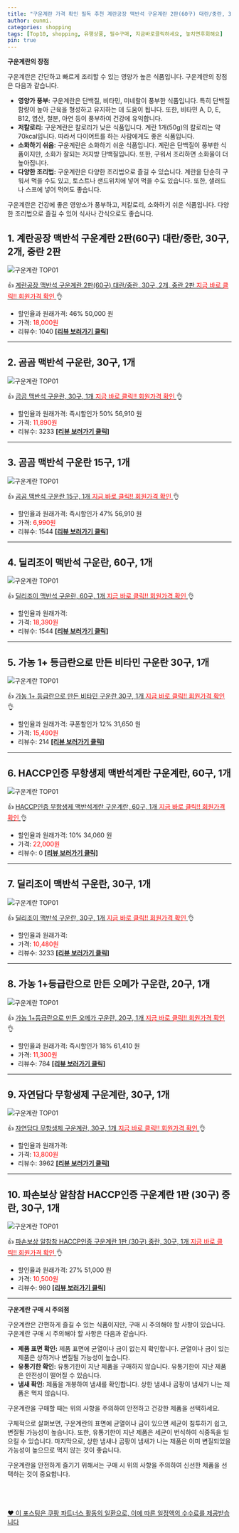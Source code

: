 ```yaml
---
title: "구운계란 가격 확인 필독 추천 계란공장 맥반석 구운계란 2판(60구) 대란/중란, 30구, 2개, 중란 2판 비교 장점 구매가이드"
author: eunmi.
categories: shopping
tags: [Top10, shopping, 유행상품, 필수구매, 지금바로클릭하세요, 놓치면후회해요]
pin: true
---
```

**구운계란의 장점**

구운계란은 간단하고 빠르게 조리할 수 있는 영양가 높은 식품입니다. 구운계란의 장점은 다음과 같습니다.

* **영양가 풍부:** 구운계란은 단백질, 비타민, 미네랄이 풍부한 식품입니다. 특히 단백질 함량이 높아 근육을 형성하고 유지하는 데 도움이 됩니다. 또한, 비타민 A, D, E, B12, 엽산, 철분, 아연 등이 풍부하여 건강에 유익합니다.
* **저칼로리:** 구운계란은 칼로리가 낮은 식품입니다. 계란 1개(50g)의 칼로리는 약 70kcal입니다. 따라서 다이어트를 하는 사람에게도 좋은 식품입니다.
* **소화하기 쉬움:** 구운계란은 소화하기 쉬운 식품입니다. 계란은 단백질이 풍부한 식품이지만, 소화가 잘되는 저지방 단백질입니다. 또한, 구워서 조리하면 소화율이 더 높아집니다.
* **다양한 조리법:** 구운계란은 다양한 조리법으로 즐길 수 있습니다. 계란을 단순히 구워서 먹을 수도 있고, 토스트나 샌드위치에 넣어 먹을 수도 있습니다. 또한, 샐러드나 스프에 넣어 먹어도 좋습니다.

구운계란은 건강에 좋은 영양소가 풍부하고, 저칼로리, 소화하기 쉬운 식품입니다. 다양한 조리법으로 즐길 수 있어 식사나 간식으로도 좋습니다.

   

## 1. 계란공장 맥반석 구운계란 2판(60구) 대란/중란, 30구, 2개, 중란 2판

![구운계란 TOP01](https://thumbnail7.coupangcdn.com/thumbnails/remote/230x230ex/image/vendor_inventory/6dbb/e772f927b4c7e2e61bf3cd5f0d2afb5f9b4ac56f7005f6ba15bb51937380.jpg)


👍 [계란공장 맥반석 구운계란 2판(60구) 대란/중란, 30구, 2개, 중란 2판 <font color=red> 지금 바로 클릭!! 회원가격 확인 </font> ](https://link.coupang.com/re/AFFSDP?lptag=AF3617701&subid=GithubCoopas&pageKey=7465417160&traceid=V0-153&itemId=19468234893&vendorItemId=78969709470) 👌 


- 할인율과 원래가격: 46%  50,000   원
- 가격: <span style='color:red'>18,000원</span>
- 리뷰수: 1040  [**[리뷰 보러가기 클릭]**](https://link.coupang.com/re/AFFSDP?lptag=AF3617701&subid=GithubCoopas&pageKey=7465417160&traceid=V0-153&itemId=19468234893&vendorItemId=78969709470)

---


   

## 2. 곰곰 맥반석 구운란, 30구, 1개

![구운계란 TOP01](https://thumbnail9.coupangcdn.com/thumbnails/remote/230x230ex/image/retail/images/3468942366558178-80e3d11c-c9d5-45d0-843a-19c8b47026ac.jpg)


👍 [곰곰 맥반석 구운란, 30구, 1개 <font color=red> 지금 바로 클릭!! 회원가격 확인 </font> ](https://link.coupang.com/re/AFFSDP?lptag=AF3617701&subid=GithubCoopas&pageKey=1354181605&traceid=V0-153&itemId=2382768229&vendorItemId=70378249265) 👌 


- 할인율과 원래가격: 즉시할인가 50%  56,910   원
- 가격: <span style='color:red'>11,890원</span>
- 리뷰수: 3233  [**[리뷰 보러가기 클릭]**](https://link.coupang.com/re/AFFSDP?lptag=AF3617701&subid=GithubCoopas&pageKey=1354181605&traceid=V0-153&itemId=2382768229&vendorItemId=70378249265)

---


   

## 3. 곰곰 맥반석 구운란 15구, 1개

![구운계란 TOP01](https://thumbnail7.coupangcdn.com/thumbnails/remote/230x230ex/image/retail/images/16059394867506280-1044d9bf-70c5-401f-93ca-0ebfd4638c6e.jpg)


👍 [곰곰 맥반석 구운란 15구, 1개 <font color=red> 지금 바로 클릭!! 회원가격 확인 </font> ](https://link.coupang.com/re/AFFSDP?lptag=AF3617701&subid=GithubCoopas&pageKey=1354181605&traceid=V0-153&itemId=13079252201&vendorItemId=80340874439) 👌 


- 할인율과 원래가격: 즉시할인가 47%  56,910   원
- 가격: <span style='color:red'>6,990원</span>
- 리뷰수: 1544  [**[리뷰 보러가기 클릭]**](https://link.coupang.com/re/AFFSDP?lptag=AF3617701&subid=GithubCoopas&pageKey=1354181605&traceid=V0-153&itemId=13079252201&vendorItemId=80340874439)

---


   

## 4. 딜리조이 맥반석 구운란, 60구, 1개

![구운계란 TOP01](https://thumbnail9.coupangcdn.com/thumbnails/remote/230x230ex/image/retail/images/1839760104320376-1f7c9219-9a2c-410d-a55f-5e34776762bb.jpg)


👍 [딜리조이 맥반석 구운란, 60구, 1개 <font color=red> 지금 바로 클릭!! 회원가격 확인 </font> ](https://link.coupang.com/re/AFFSDP?lptag=AF3617701&subid=GithubCoopas&pageKey=6396290287&traceid=V0-153&itemId=13659358949&vendorItemId=80911810127) 👌 


- 할인율과 원래가격: 
- 가격: <span style='color:red'>18,390원</span>
- 리뷰수: 1544  [**[리뷰 보러가기 클릭]**](https://link.coupang.com/re/AFFSDP?lptag=AF3617701&subid=GithubCoopas&pageKey=6396290287&traceid=V0-153&itemId=13659358949&vendorItemId=80911810127)

---


   

## 5. 가농 1+ 등급란으로 만든 비타민 구운란 30구, 1개

![구운계란 TOP01](https://thumbnail9.coupangcdn.com/thumbnails/remote/230x230ex/image/retail/images/18413133029853163-5da03268-efa8-47ef-89f8-931233ef024a.jpg)


👍 [가농 1+ 등급란으로 만든 비타민 구운란 30구, 1개 <font color=red> 지금 바로 클릭!! 회원가격 확인 </font> ](https://link.coupang.com/re/AFFSDP?lptag=AF3617701&subid=GithubCoopas&pageKey=4947691572&traceid=V0-153&itemId=6530171407&vendorItemId=73824958701) 👌 


- 할인율과 원래가격: 쿠폰할인가 12%  31,650   원
- 가격: <span style='color:red'>15,490원</span>
- 리뷰수: 214  [**[리뷰 보러가기 클릭]**](https://link.coupang.com/re/AFFSDP?lptag=AF3617701&subid=GithubCoopas&pageKey=4947691572&traceid=V0-153&itemId=6530171407&vendorItemId=73824958701)

---


   

## 6. HACCP인증 무항생제 맥반석계란 구운계란, 60구, 1개

![구운계란 TOP01](https://thumbnail8.coupangcdn.com/thumbnails/remote/230x230ex/image/vendor_inventory/3aa2/efac63c0bb6b726532fe333bf4abb06aa944ea7525a92d1017b30a27fc5f.jpg)


👍 [HACCP인증 무항생제 맥반석계란 구운계란, 60구, 1개 <font color=red> 지금 바로 클릭!! 회원가격 확인 </font> ](https://link.coupang.com/re/AFFSDP?lptag=AF3617701&subid=GithubCoopas&pageKey=7402492295&traceid=V0-153&itemId=17544725685&vendorItemId=85457473941) 👌 


- 할인율과 원래가격: 10%  34,060   원
- 가격: <span style='color:red'>22,000원</span>
- 리뷰수: 0  [**[리뷰 보러가기 클릭]**](https://link.coupang.com/re/AFFSDP?lptag=AF3617701&subid=GithubCoopas&pageKey=7402492295&traceid=V0-153&itemId=17544725685&vendorItemId=85457473941)

---


   

## 7. 딜리조이 맥반석 구운란, 30구, 1개

![구운계란 TOP01](https://thumbnail6.coupangcdn.com/thumbnails/remote/230x230ex/image/retail/images/1416175736424553-4b226b81-ff6d-4dd7-9a90-7028735b91fc.jpg)


👍 [딜리조이 맥반석 구운란, 30구, 1개 <font color=red> 지금 바로 클릭!! 회원가격 확인 </font> ](https://link.coupang.com/re/AFFSDP?lptag=AF3617701&subid=GithubCoopas&pageKey=6396290287&traceid=V0-153&itemId=13659358674&vendorItemId=80911810136) 👌 


- 할인율과 원래가격: 
- 가격: <span style='color:red'>10,480원</span>
- 리뷰수: 3233  [**[리뷰 보러가기 클릭]**](https://link.coupang.com/re/AFFSDP?lptag=AF3617701&subid=GithubCoopas&pageKey=6396290287&traceid=V0-153&itemId=13659358674&vendorItemId=80911810136)

---


   

## 8. 가농 1+등급란으로 만든 오메가 구운란, 20구, 1개

![구운계란 TOP01](https://thumbnail10.coupangcdn.com/thumbnails/remote/230x230ex/image/retail/images/6011763808770807-48085feb-1c9b-4cf7-8d4f-5b3f29b80bd3.jpg)


👍 [가농 1+등급란으로 만든 오메가 구운란, 20구, 1개 <font color=red> 지금 바로 클릭!! 회원가격 확인 </font> ](https://link.coupang.com/re/AFFSDP?lptag=AF3617701&subid=GithubCoopas&pageKey=1445352046&traceid=V0-153&itemId=2490591497&vendorItemId=70483793573) 👌 


- 할인율과 원래가격: 즉시할인가 18%  61,410   원
- 가격: <span style='color:red'>11,300원</span>
- 리뷰수: 784  [**[리뷰 보러가기 클릭]**](https://link.coupang.com/re/AFFSDP?lptag=AF3617701&subid=GithubCoopas&pageKey=1445352046&traceid=V0-153&itemId=2490591497&vendorItemId=70483793573)

---


   

## 9. 자연담다 무항생제 구운계란, 30구, 1개

![구운계란 TOP01](https://thumbnail7.coupangcdn.com/thumbnails/remote/230x230ex/image/vendor_inventory/271a/c826a0752305048685bf48baa098248401a35a3975d089b8c458de93552a.jpg)


👍 [자연담다 무항생제 구운계란, 30구, 1개 <font color=red> 지금 바로 클릭!! 회원가격 확인 </font> ](https://link.coupang.com/re/AFFSDP?lptag=AF3617701&subid=GithubCoopas&pageKey=1355285100&traceid=V0-153&itemId=3651931616&vendorItemId=71637324479) 👌 


- 할인율과 원래가격: 
- 가격: <span style='color:red'>13,800원</span>
- 리뷰수: 3962  [**[리뷰 보러가기 클릭]**](https://link.coupang.com/re/AFFSDP?lptag=AF3617701&subid=GithubCoopas&pageKey=1355285100&traceid=V0-153&itemId=3651931616&vendorItemId=71637324479)

---


   

## 10. 파손보상 알참참 HACCP인증 구운계란 1판 (30구) 중란, 30구, 1개

![구운계란 TOP01](https://thumbnail6.coupangcdn.com/thumbnails/remote/230x230ex/image/vendor_inventory/a2f4/23fa6d9d8bbc1fc90fedd0eb36e1182d48860c5b77741fbaa88aabce083e.jpg)


👍 [파손보상 알참참 HACCP인증 구운계란 1판 (30구) 중란, 30구, 1개 <font color=red> 지금 바로 클릭!! 회원가격 확인 </font> ](https://link.coupang.com/re/AFFSDP?lptag=AF3617701&subid=GithubCoopas&pageKey=6687007049&traceid=V0-153&itemId=15440807551&vendorItemId=75285893313) 👌 


- 할인율과 원래가격: 27%  51,000   원
- 가격: <span style='color:red'>10,500원</span>
- 리뷰수: 980  [**[리뷰 보러가기 클릭]**](https://link.coupang.com/re/AFFSDP?lptag=AF3617701&subid=GithubCoopas&pageKey=6687007049&traceid=V0-153&itemId=15440807551&vendorItemId=75285893313)

---
**구운계란 구매 시 주의점**

구운계란은 간편하게 즐길 수 있는 식품이지만, 구매 시 주의해야 할 사항이 있습니다. 구운계란 구매 시 주의해야 할 사항은 다음과 같습니다.

* **제품 표면 확인:** 제품 표면에 균열이나 금이 없는지 확인합니다. 균열이나 금이 있는 제품은 상하거나 변질될 가능성이 높습니다.
* **유통기한 확인:** 유통기한이 지난 제품을 구매하지 않습니다. 유통기한이 지난 제품은 안전성이 떨어질 수 있습니다.
* **냄새 확인:** 제품을 개봉하여 냄새를 확인합니다. 상한 냄새나 곰팡이 냄새가 나는 제품은 먹지 않습니다.

구운계란을 구매할 때는 위의 사항을 주의하여 안전하고 건강한 제품을 선택하세요.

구체적으로 살펴보면, 구운계란의 표면에 균열이나 금이 있으면 세균이 침투하기 쉽고, 변질될 가능성이 높습니다. 또한, 유통기한이 지난 제품은 세균이 번식하여 식중독을 일으킬 수 있습니다. 마지막으로, 상한 냄새나 곰팡이 냄새가 나는 제품은 이미 변질되었을 가능성이 높으므로 먹지 않는 것이 좋습니다.

구운계란을 안전하게 즐기기 위해서는 구매 시 위의 사항을 주의하여 신선한 제품을 선택하는 것이 중요합니다.<br><br><br><br><br> [ ❤  이 포스팅은 쿠팡 파트너스 활동의 일환으로, 이에 따른 일정액의 수수료를 제공받습니다](https://link.coupang.com/a/bcEFyh)